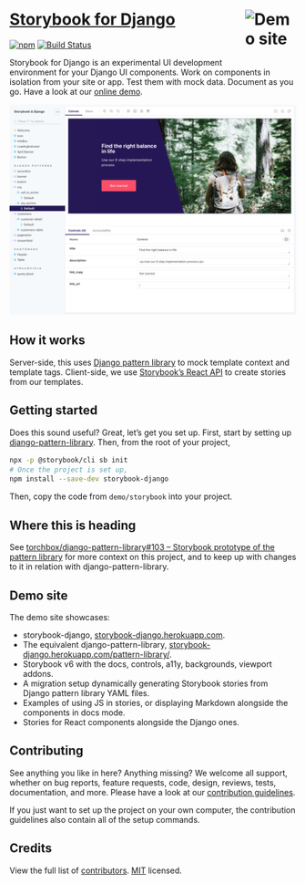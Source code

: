 # [Storybook for Django](https://storybook-django.herokuapp.com/) [<img src="https://raw.githubusercontent.com/torchbox/storybook-django/master/.github/storybook-django-logo.svg?sanitize=true" alt="Demo site" width="90" height="90" align="right">](https://storybook-django.herokuapp.com/)

[![npm](https://img.shields.io/npm/v/storybook-django.svg)](https://www.npmjs.com/package/storybook-django) [![Build Status](https://travis-ci.com/torchbox/storybook-django.svg?branch=master)](https://travis-ci.com/torchbox/storybook-django)

Storybook for Django is an experimental UI development environment for your Django UI components. Work on components in isolation from your site or app. Test them with mock data. Document as you go. Have a look at our [online demo](https://storybook-django.herokuapp.com/).

![Screenshot of the Storybook UI, with a Django UI component displaying](.github/storybook-django-screenshot.png)

## How it works

Server-side, this uses [Django pattern library](https://github.com/torchbox/django-pattern-library) to mock template context and template tags. Client-side, we use [Storybook’s React API](https://storybook.js.org/docs/guides/guide-react/) to create stories from our templates.

## Getting started

Does this sound useful? Great, let’s get you set up. First, start by setting up [django-pattern-library](https://github.com/torchbox/django-pattern-library). Then, from the root of your project,

```sh
npx -p @storybook/cli sb init
# Once the project is set up,
npm install --save-dev storybook-django
```

Then, copy the code from `demo/storybook` into your project.

## Where this is heading

See [torchbox/django-pattern-library#103 – Storybook prototype of the pattern library](https://github.com/torchbox/django-pattern-library/issues/103) for more context on this project, and to keep up with changes to it in relation with django-pattern-library.

## Demo site

The demo site showcases:

- storybook-django, [storybook-django.herokuapp.com](https://storybook-django.herokuapp.com/).
- The equivalent django-pattern-library, [storybook-django.herokuapp.com/pattern-library/](https://storybook-django.herokuapp.com/pattern-library/).
- Storybook v6 with the docs, controls, a11y, backgrounds, viewport addons.
- A migration setup dynamically generating Storybook stories from Django pattern library YAML files.
- Examples of using JS in stories, or displaying Markdown alongside the components in docs mode.
- Stories for React components alongside the Django ones.

## Contributing

See anything you like in here? Anything missing? We welcome all support, whether on bug reports, feature requests, code, design, reviews, tests, documentation, and more. Please have a look at our [contribution guidelines](CONTRIBUTING.md).

If you just want to set up the project on your own computer, the contribution guidelines also contain all of the setup commands.

## Credits

View the full list of [contributors](https://github.com/torchbox/storybook-django/graphs/contributors). [MIT](LICENSE) licensed.
